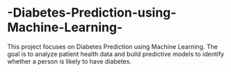 # -Diabetes-Prediction-using-Machine-Learning-
This project focuses on Diabetes Prediction using Machine Learning. The goal is to analyze patient health data and build predictive models to identify whether a person is likely to have diabetes.
